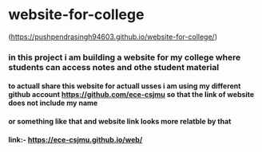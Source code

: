 # website-for-college 
(https://pushpendrasingh94603.github.io/website-for-college/)
### in this project i am building a website for my college where students can access notes and othe student material

#### to actuall share this website for actuall usses i am using my different github account https://github.com/ece-csjmu so that the link of website does not include my name 
#### or something like that and website link looks more relatble by that 
#### link:- https://ece-csjmu.github.io/web/
